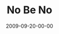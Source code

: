 ---
layout: message
category: message
series: "Commitment"
title: "No Be No"
date: 2009-09-20-00-00
message_id: 582
---